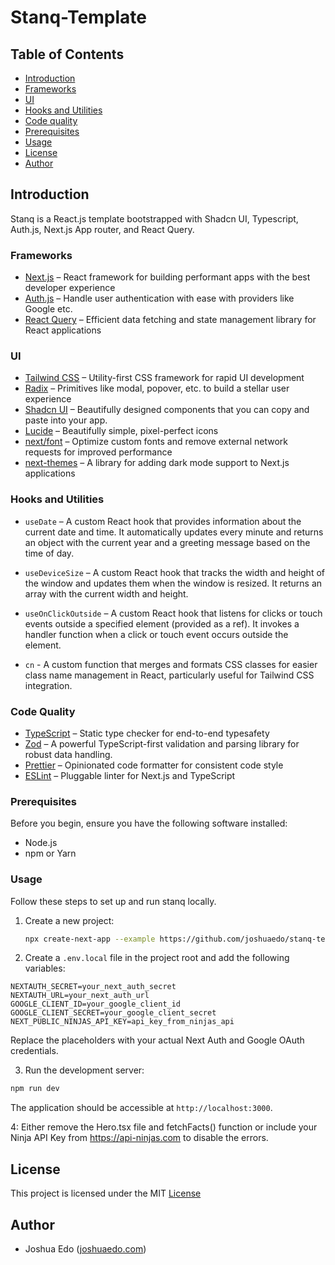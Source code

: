 # Stanq-Template

## Table of Contents

- [Introduction](#introduction)
- [Frameworks](#frameworks)
- [UI](#ui)
- [Hooks and Utilities](#hooks-and-utilities)
- [Code quality](#code-quality)
- [Prerequisites](#prerequisites)
- [Usage](#usage)
- [License](#license)
- [Author](#author)

## Introduction

Stanq is a React.js template bootstrapped with Shadcn UI, Typescript, Auth.js, Next.js App router, and React Query.

### Frameworks

- [Next.js](https://nextjs.org/) – React framework for building performant apps with the best developer experience
- [Auth.js](https://authjs.dev/) – Handle user authentication with ease with providers like Google etc.
- [React Query](https://tanstack.com/query) – Efficient data fetching and state management library for React applications

### UI

- [Tailwind CSS](https://tailwindcss.com/) – Utility-first CSS framework for rapid UI development
- [Radix](https://www.radix-ui.com/) – Primitives like modal, popover, etc. to build a stellar user experience
- [Shadcn UI](https://ui.shadcn.com/) – Beautifully designed components that you can copy and paste into your app.
- [Lucide](https://lucide.dev/) – Beautifully simple, pixel-perfect icons
- [next/font](https://nextjs.org/docs/basic-features/font-optimization) – Optimize custom fonts and remove external network requests for improved performance
- [next-themes](https://github.com/pacocoursey/next-themes) – A library for adding dark mode support to Next.js applications

### Hooks and Utilities

- `useDate` – A custom React hook that provides information about the current date and time. It automatically updates every minute and returns an object with the current year and a greeting message based on the time of day.

- `useDeviceSize` – A custom React hook that tracks the width and height of the window and updates them when the window is resized. It returns an array with the current width and height.

- `useOnClickOutside` – A custom React hook that listens for clicks or touch events outside a specified element (provided as a ref). It invokes a handler function when a click or touch event occurs outside the element.

- `cn` - A custom function that merges and formats CSS classes for easier class name management in React, particularly useful for Tailwind CSS integration.

### Code Quality

- [TypeScript](https://www.typescriptlang.org/) – Static type checker for end-to-end typesafety
- [Zod](https://github.com/colinhacks/zod) – A powerful TypeScript-first validation and parsing library for robust data handling.
- [Prettier](https://prettier.io/) – Opinionated code formatter for consistent code style
- [ESLint](https://eslint.org/) – Pluggable linter for Next.js and TypeScript

### Prerequisites

Before you begin, ensure you have the following software installed:

- Node.js
- npm or Yarn

### Usage

Follow these steps to set up and run stanq locally.

1. Create a new project:

   ```bash
   npx create-next-app --example https://github.com/joshuaedo/stanq-template
   ```

 2.  Create a `.env.local` file in the project root and add the following variables:

   ```env
   NEXTAUTH_SECRET=your_next_auth_secret
   NEXTAUTH_URL=your_next_auth_url
   GOOGLE_CLIENT_ID=your_google_client_id
   GOOGLE_CLIENT_SECRET=your_google_client_secret
   NEXT_PUBLIC_NINJAS_API_KEY=api_key_from_ninjas_api
   ```

   Replace the placeholders with your actual Next Auth and Google OAuth credentials.

 3. Run the development server:

   ```bash
   npm run dev
   ```

   The application should be accessible at `http://localhost:3000`.

 4: Either remove the Hero.tsx file and fetchFacts() function or include your Ninja API Key from https://api-ninjas.com to disable the errors.

## License

This project is licensed under the MIT [License](https://github.com/joshuaedo/stanq-template/blob/main/LICENSE.md) 

## Author

- Joshua Edo ([joshuaedo.com](https://joshuaedo.com))
